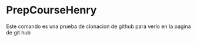 # PrepCourseHenry
Este comando es una prueba de clonacion de github para verlo en la pagina de git hub
